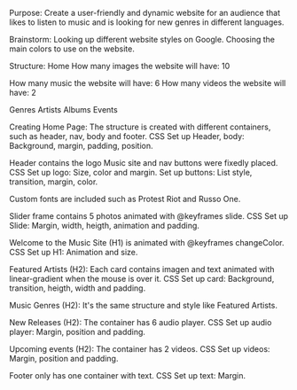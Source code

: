 Purpose: Create a user-friendly and dynamic website for an audience that likes to listen to music and is looking for new genres in different languages.

Brainstorm:
Looking up different website styles on Google.
Choosing the main colors to use on the website.

Structure:
Home
How many images the website will have: 10

How many music the website will have: 6
How many videos the website will have: 2

Genres
Artists
Albums
Events

Creating Home Page:
The structure is created with different containers, such as header, nav, body and footer.
CSS
Set up Header, body: Background, margin, padding, position.

Header contains the logo Music site and nav buttons were fixedly placed.
CSS
Set up logo: Size, color and margin.
Set up buttons: List style, transition, margin, color.

Custom fonts are included such as Protest Riot and Russo One.

Slider frame contains 5 photos animated with @keyframes slide.
CSS
Set up Slide: Margin, width, heigth, animation and padding.

Welcome to the Music Site (H1) is animated with @keyframes changeColor.
CSS
Set up H1: Animation and size.

Featured Artists (H2): Each card contains imagen and text animated with linear-gradient when the mouse is over it.
CSS
Set up card: Background, transition, heigth, width and padding.

Music Genres (H2): It's the same structure and style like Featured Artists.

New Releases (H2): The container has 6 audio player.
CSS
Set up audio player: Margin, position and padding.

Upcoming events (H2): The container has 2 videos.
CSS
Set up videos: Margin, position and padding.

Footer only has one container with text.
CSS
Set up text: Margin.
